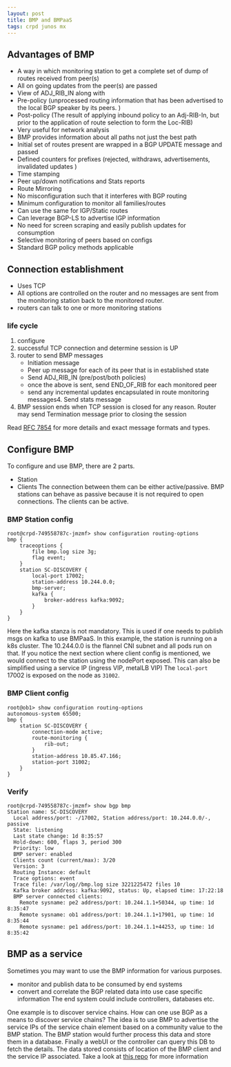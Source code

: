```yaml
---
layout: post
title: BMP and BMPaaS
tags: crpd junos mx
---
```


## Advantages of BMP
- A way in which monitoring station to get a complete set of dump of routes received from peer(s)
- All on going updates from the peer(s) are passed  
- View of ADJ_RIB_IN  along with
-  Pre-policy (unprocessed routing information that has been advertised to the local BGP speaker by its peers. )
- Post-policy (The result of applying inbound policy to an Adj-RIB-In, but prior to the application of route selection to form the Loc-RIB)
- Very useful for network analysis
- BMP provides information about all paths not just the best path
- Initial set of routes present are wrapped in a BGP UPDATE message and passed 
- Defined counters for prefixes (rejected, withdraws, advertisements, invalidated updates )
- Time stamping 
- Peer up/down notifications and Stats reports 
- Route Mirroring
- No misconfiguration such that it interferes with BGP routing
- Minimum configuration to monitor all families/routes
- Can use the same for IGP/Static routes
- Can leverage BGP-LS to advertise IGP information 
- No need for screen scraping and easily publish updates for consumption 
- Selective monitoring of peers based on configs 
- Standard BGP policy methods applicable

## Connection establishment
- Uses TCP
- All options are controlled on the router and no messages are sent from the monitoring station back to the monitored router.
- routers can talk to one or more monitoring stations

### life cycle
1. configure
2. successful TCP connection and determine session is UP
3. router to send BMP messages
    - Initiation message
    - Peer up message for each of its peer that is in established state
    - Send ADJ_RIB_IN (pre/post/both policies)
    - once the above is sent, send END_OF_RIB for each monitored peer
    - send any incremental updates encapsulated in route monitoring messages4. Send stats message 
5. BMP session ends when TCP session is closed for any reason. Router may send Termination message prior to closing the session

Read [RFC 7854](https://datatracker.ietf.org/doc/html/rfc7854) for more details and exact message formats and types.

## Configure BMP 
To configure and use BMP, there are 2 parts. 
- Station
- Clients
The connection between them can be either active/passive. BMP stations can behave as passive because it is not required to open connections. The clients can be active.

### BMP Station config
```
root@crpd-749558787c-jmzmf> show configuration routing-options
bmp {
    traceoptions {
        file bmp.log size 3g;
        flag event;
    }
    station SC-DISCOVERY {
        local-port 17002;
        station-address 10.244.0.0;
        bmp-server;
        kafka {
            broker-address kafka:9092;
        }
    }
}
```
Here the kafka stanza is not mandatory. This is used if one needs to publish msgs on kafka to use BMPaaS. In this example, the station is running on a k8s cluster. The 10.244.0.0 is the flannel CNI subnet and all pods run on that. If you notice the next section where client config is mentioned, we would connect to the station using the nodePort exposed. This can also be simplified using a service IP (ingress VIP, metalLB VIP) The `local-port` 17002 is exposed on the node as `31002`.

### BMP Client config
```
root@ob1> show configuration routing-options
autonomous-system 65500;
bmp {
    station SC-DISCOVERY {
        connection-mode active;
        route-monitoring {
            rib-out;
        }
        station-address 10.85.47.166;
        station-port 31002;
    }
}
```

### Verify
```
root@crpd-749558787c-jmzmf> show bgp bmp
Station name: SC-DISCOVERY
  Local address/port: -/17002, Station address/port: 10.244.0.0/-, passive
  State: listening
  Last state change: 1d 8:35:57
  Hold-down: 600, flaps 3, period 300
  Priority: low
  BMP server: enabled
  Clients count (current/max): 3/20
  Version: 3
  Routing Instance: default
  Trace options: event
  Trace file: /var/log//bmp.log size 3221225472 files 10
  Kafka broker address: kafka:9092, status: Up, elapsed time: 17:22:18
  BMP server connected clients:
    Remote sysname: pe2 address/port: 10.244.1.1+50344, up time: 1d 8:35:47
    Remote sysname: ob1 address/port: 10.244.1.1+17901, up time: 1d 8:35:44
    Remote sysname: pe1 address/port: 10.244.1.1+44253, up time: 1d 8:35:42
```

## BMP as a service
Sometimes you may want to use the BMP information for various purposes.
- monitor and publish data to be consumed by end systems
- convert and correlate the BGP related data into use case specific information
The end system could include controllers, databases etc. 

One example is to discover service chains. How can one use BGP as a means to discover service chains? The idea is to use BMP to advertise the service IPs of the service chain element based on a community value to the BMP station. The BMP station would further process this data and store them in a database. Finally a webUI or the controller can query this DB to fetch the details.
The data stored consists of location of the BMP client and the service IP associated. Take a look at [this repo](https://github.com/ARD92/BMPaaS) for more information
